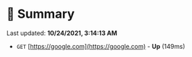 # 📖 Summary
Last updated: **10/24/2021, 3:14:13 AM**

- `GET` [https://google.com](https://google.com) - **Up** (149ms)
